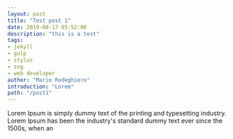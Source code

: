 ```yaml
---
layout: post
title: "Test post 1"
date: 2019-08-17 05:52:00
description: "this is a test"
tags:
- jekyll
- gulp
- stylus
- svg
- web developer
author: "Mario Rodeghiero"
introduction: "Lorem"
path: "/post1"
---
```


Lorem Ipsum is simply dummy text of the printing and typesetting industry. Lorem Ipsum has been the industry's standard dummy text ever since the 1500s, when an